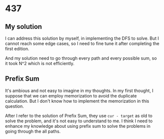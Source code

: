 # 437

## My solution
I can address this solution by myself, in implementing the DFS to solve. But I cannot reach some edge cases, so I need to fine tune it after completing the first edition.

And my solution need to go through every path and every possible sum, so it took N^2 which is not efficiently.

## Prefix Sum
It's ambious and not easy to imagine in my thoughts. In my first thought, I suppose that we can employ memorization to avoid the duplicate calculation. But I don't know how to implement the memorization in this question.

After I refer to the solution of Prefix Sum, they use `cur - target` as old to solve the problem, and it's not easy to understand to me. I think I need to enhance my knowledge about using prefix sum to solve the problems in going through the all paths.